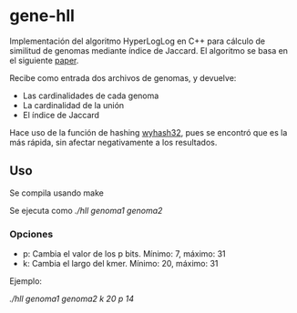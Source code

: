 # gene-hll
Implementación del algoritmo HyperLogLog en C++ para cálculo de similitud de genomas mediante índice de Jaccard.
El algoritmo se basa en el siguiente [paper](https://storage.googleapis.com/pub-tools-public-publication-data/pdf/40671.pdf).

Recibe como entrada dos archivos de genomas, y devuelve:
- Las cardinalidades de cada genoma
- La cardinalidad de la unión
- El índice de Jaccard

Hace uso de la función de hashing [wyhash32](https://github.com/wangyi-fudan/wyhash), pues se encontró que es la más rápida, sin afectar negativamente a los resultados.

## Uso
Se compila usando make

Se ejecuta como *./hll genoma1 genoma2*

### Opciones
- p: Cambia el valor de los p bits. Mínimo: 7, máximo: 31
- k: Cambia el largo del kmer. Mínimo: 20, máximo: 31

Ejemplo:

*./hll genoma1 genoma2 k 20 p 14*

